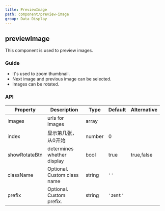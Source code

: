 ```yaml
---
title: PreviewImage
path: component/preview-image
group: Data Display
---
```


## previewImage

This component is used to preview images.

### Guide

-  	It's used to zoom thumbnail.
-   Next image and previous image can be selected.
-   Images can be rotated.

### API

| Property            | Description             | Type             | Default      | Alternative     |
|------          |------              |------            |--------    |--------   |
| images         | urls for images      | array            |         |              |
| index          | 显示第几张，从0开始  | number           | 0       |              |
| showRotateBtn  | determines whether display   | bool             | true     |  true,false |
| className      | Optional. Custom class name     | string           | `''`     |         |
| prefix         | Optional. Custom prefix.    | string           | `'zent'` |         |
